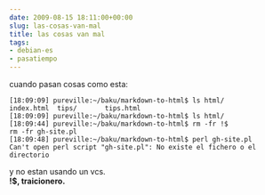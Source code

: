 ```yaml
---  
date: 2009-08-15 18:11:00+00:00  
slug: las-cosas-van-mal  
title: las cosas van mal  
tags:  
- debian-es  
- pasatiempo  
---  
```

  
cuando pasan cosas como esta:  
  
      
      
    [18:09:09] pureville:~/baku/markdown-to-html$ ls html/  
    index.html  tips/       tips.html  
    [18:09:09] pureville:~/baku/markdown-to-html$ ls html/  
    [18:09:44] pureville:~/baku/markdown-to-html$ rm -fr !$  
    rm -fr gh-site.pl  
    [18:09:48] pureville:~/baku/markdown-to-html$ perl gh-site.pl  
    Can't open perl script "gh-site.pl": No existe el fichero o el directorio  
      
  
  
  
y no estan usando un vcs.  
**!$, traicionero.**  
